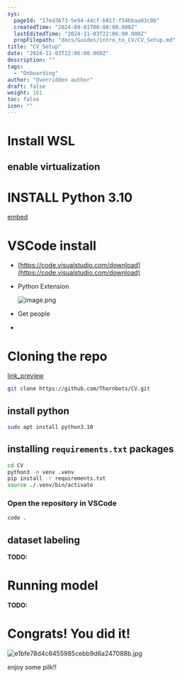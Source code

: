 ```yaml
---
sys:
  pageId: "17ed3673-5e94-44cf-b817-f54bbaa03c06"
  createdTime: "2024-09-01T00:08:00.000Z"
  lastEditedTime: "2024-11-03T22:06:00.000Z"
  propFilepath: "docs/Guides/intro_to_CV/CV_Setup.md"
title: "CV_Setup"
date: "2024-11-03T22:06:00.000Z"
description: ""
tags:
  - "Onboarding"
author: "Overridden author"
draft: false
weight: 161
toc: false
icon: ""
---
```


# Install WSL

## enable virtualization

# INSTALL Python 3.10

[embed](https://www.rose-hulman.edu/class/csse/csse132/2425a/labs/prelab1-wsl2.html)

# VSCode install

- [https://code.visualstudio.com/download](https://code.visualstudio.com/download)
- Python Extension

	![image.png](https://prod-files-secure.s3.us-west-2.amazonaws.com/d518164a-d88e-44d1-a4ee-3adb3bd8bce0/d82b6650-a5e4-4d3c-b8c9-93d817dae00e/image.png?X-Amz-Algorithm=AWS4-HMAC-SHA256&X-Amz-Content-Sha256=UNSIGNED-PAYLOAD&X-Amz-Credential=ASIAZI2LB46672N2XJ2Q%2F20250225%2Fus-west-2%2Fs3%2Faws4_request&X-Amz-Date=20250225T081122Z&X-Amz-Expires=3600&X-Amz-Security-Token=IQoJb3JpZ2luX2VjEAgaCXVzLXdlc3QtMiJHMEUCICHUinCajzdMUkn%2FMTqbWtHik0Q6VQzRWc14x1vfcX%2FwAiEAq0JpXeFQBRdw9amaMYblGrfSDgR7TqGemWFc1e6h41sq%2FwMIQRAAGgw2Mzc0MjMxODM4MDUiDDHHfPoKUB7vYZ4UkircA5uuV9%2Btkcvot6WHeZrC4EcKoqw1%2Fqicrz0reDSiRNy4jSOSVNlLt%2FZr7VjpRrc321XUBA7VONqck%2FXPgMQrJlSC8Z56Qy6oYqJDEFLsEeX9%2BCeQHUd4rMXfZZ9x1XR%2BPN6%2BvGy9uSPNzDTCIQRUosRs5kynCfrI4rrh1ZZmHmw6h3i2XTG6NenDoqEVXg68zOBPaOpM%2BzDlqffKtOKia%2FZX3BUtQXE%2FEeZhyeC8vthwtqtX6EQA6sy8Rx%2FFmjsCOyUO1nv22PPv9R1PnvyhdTievdIzsI01fdiXgLJzpyCK9PaZttBgFwCn1sWIpMVG8c1YUlyIVj%2B9fdwA5Srrfko2GyWrSQQVwnOz3zF0sG21FNFWioC%2BmbVY3XIGYIkl%2BA9G%2FNEZvGNpHZL3oHT3%2BpdpJc1%2FStxGckKn4xxhYSNVp0OL7jwqkYr%2Bn8WIxSujobP6Ma%2FQj%2B3NaEwyqoCGGoZ6zIVKK%2BeweENfsvdGj3p6FQCs8PTuABwNVQcDPmAH0fPmldtb1R39srrlX69HCEnFV5LTKEtZMHsnNFkJNrP%2BrdOc7h6Twv40DxRRqWwSrIDCRyC7drx2M7JVEbzPrf%2BomxRtUhZ3Hej7wVentGqrrmNlxKVuoQ%2FKLNi3MPHo9b0GOqUBvtxH1wR6pjaBOeTaL6c7RQ6yfcZlwGER3BmeSSDJ%2BVCoykSDGPXE5GHJa0d5J90euxoEwlh4lwd9akMqzIas%2FGkVZZUM%2B%2Bm0x1m2NLXMdHV73dkL1vbk9u7IIOru6VM7VGseiRVyfqY2OQnrhty4BfDOJbbp6VUPhb9OnxEseafn6c1tRD39iF7VSMmh1cI%2Fm7hXvKQO%2FnU%2BSrXPRuGGQyasKY33&X-Amz-Signature=05b9614515d0aeb0739d11e5bffcd501e489c4193cefc4b8496b3fb5e1b5e8ac&X-Amz-SignedHeaders=host&x-id=GetObject)
- Get people
- 

# Cloning the repo

[link_preview](https://github.com/Thornbots/CV/)

```bash
git clone https://github.com/Thornbots/CV.git
```

## install python

```bash
sudo apt install python3.10
```

## installing `requirements.txt` packages

```bash
cd CV
python3 -m venv .venv
pip install -r requirements.txt
source ./.venv/bin/activate
```

### Open the repository in VSCode

```bash
code .
```

## dataset labeling  

**TODO:**

# Running model

**TODO:**

# Congrats! You did it!

![e1bfe78d4c6455985cebb9d6a247088b.jpg](https://prod-files-secure.s3.us-west-2.amazonaws.com/d518164a-d88e-44d1-a4ee-3adb3bd8bce0/7d1ce04e-65d6-40c8-814d-754280e9515a/e1bfe78d4c6455985cebb9d6a247088b.jpg?X-Amz-Algorithm=AWS4-HMAC-SHA256&X-Amz-Content-Sha256=UNSIGNED-PAYLOAD&X-Amz-Credential=ASIAZI2LB466SBC2RSEL%2F20250225%2Fus-west-2%2Fs3%2Faws4_request&X-Amz-Date=20250225T081122Z&X-Amz-Expires=3600&X-Amz-Security-Token=IQoJb3JpZ2luX2VjEAgaCXVzLXdlc3QtMiJIMEYCIQDbMbBEVtlutLRYZOzXJGISpz62pDhCNqhW6v9Zam4oPwIhALkMxGs5CNNnMPWWOk1WqicfB2gClj2wUyg2xaciQdS8Kv8DCEEQABoMNjM3NDIzMTgzODA1IgwZ9koEr%2B37DYJl7BYq3APABXx0dGpmoIJDVgW1B7HAKVUxXXS2xz2lafUvcPMeLObTdFA99ojjTDXeflMkhpYgExxwrim3zxYHFdIRcPf6kUTeD9V4o6TIKsGSf1nGCgc9XC7V3YcbtsZKmqFS%2B%2FuxGPo7mm%2FROx3tyyD728g7vhST6BfzdCEGTHL%2F9zYhVuyR0pz6cPseC3V07%2FdVmjajn%2Byoitg5XZGiqYq9u9QbTDsD7Txbaqs57EKqgVJz%2Fs5wntNtGkJl9Plw79gGr7bn1KTCsQKaNEfxsvNbGKXNkiLEUkQWHE3D8UnYAOsyBjtDJLptFbe2Rt%2FdGzd%2B9jJVKfutA%2Bi9U52ZpjG3%2Fn3JadoqO6bgqHGxfchpR7JXj65mXSofR4i9ttt4EG%2BdNYIGNCufCM%2B%2BPGx%2BMBwiMQ4RSYdTFHdHWEnuEVEpchQT%2B8wub98BtPYpMcQlTBjRI6F0lG1Mq%2B0ahfvxaljvZ6SDKS6HelFuNnibI7Kn1YgJAjbqqYBUIAxrXBkRBm7usexVGBf4I%2Budu0VPOP8fpo9gZKbGWKp8R3BdJ%2B8WeIMg%2Fe%2BcgyGFMRnr4J9ulv8xYoyysUXHX3k9guPbjOBJ2dT1ojJ0pJYwB1LpwajZPDX%2BsUvbyHaLHwtHQ2oTPjCR6PW9BjqkAcNULMZlq4f9GjxNFS6HqLlEXvQ6F324ANIISwEpXxRMINpAv1ng6GmpGYWosgqJMwejvk63Q%2FoqL7UzJ46dXNUzDh%2BBvkH3%2BOldzN0RWC8Ck0ad%2BlNS47J4r%2BdT9%2BlrKV94r09Gu6YqD6e%2BcByq8z%2FfI%2BjTlxqB9vgO2yUJFLweNmFnFkBkHakKD5WxbXYB%2BXaDZr%2Bv%2BCCj0GNlk8l9OXctJ0es&X-Amz-Signature=37cdd99070ae52401bc2ad84144c82f49d5ad42e2a740bf349b6d3b66ae233d4&X-Amz-SignedHeaders=host&x-id=GetObject)

enjoy some pilk!!
